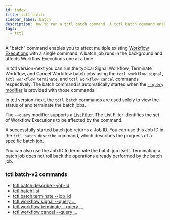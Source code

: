 ```yaml
---
id: index
title: tctl batch
sidebar_label: batch
description: How to run a tctl batch command. A tctl batch command enables you to affect multiple existing Workflow Executions with a single command.
tags:
  - tctl
---
```


A "batch" command enables you to affect multiple existing [Workflow Executions](/concepts/what-is-a-workflow-execution) with a single command.
A batch job runs in the background and affects Workflow Executions one at a time.

In tctl version-next you can run the typical Signal Workflow, Terminate Workflow, and Cancel Workflow batch jobs using the `tctl workflow signal`, `tctl workflow terminate`, and `tctl workflow cancel` commands respectively.
The batch command is automatically started when the [`--query` modifier](/tctl-next/modifiers#--query) is provided with those commands.

In tctl version-next, the `tctl batch` commands are used solely to view the status of and terminate the batch jobs.

The `--query` modifier supports a [List Filter](/concepts/what-is-a-list-filter).
The List Filter identifies the set of Workflow Executions to be affected by the command.

A successfully started batch job returns a Job ID.
You can use this Job ID in the `tctl batch describe` command, which describes the progress of a specific batch job.

You can also use the Job ID to terminate the batch job itself.
Terminating a batch job does not roll back the operations already performed by the batch job.

### tctl batch-v2 commands

- [tctl batch describe --job-id](/tctl-next/batch#describe)
- [tctl batch list](/tctl-next/batch-v2#list)
- [tctl batch terminate --job_id](/tctl-next/batch-v2#terminate)
- [tctl workflow signal --query ...](/tctl-next/workflow/signal)
- [tctl workflow terminate --query ...](/tctl-next/workflow/terminate)
- [tctl workflow cancel --query ...](/tctl-next/workflow/cancel)
